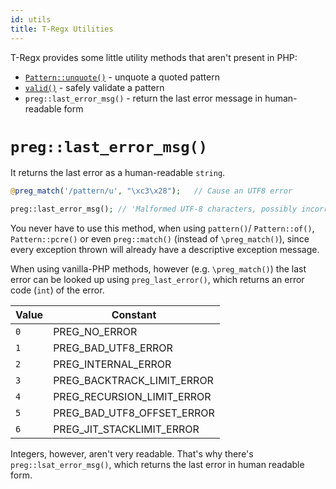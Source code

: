 ```yaml
---
id: utils
title: T-Regx Utilities
---
```


T-Regx provides some little utility methods that aren't present in PHP:

 - [`Pattern::unquote()`](quote.md) - unquote a quoted pattern
 - [`valid()`](valid.mdx) - safely validate a pattern
 - `preg::last_error_msg()` - return the last error message in human-readable form
 
# `preg::last_error_msg()`

It returns the last error as a human-readable `string`.

```php
@preg_match('/pattern/u', "\xc3\x28");   // Cause an UTF8 error

preg::last_error_msg(); // 'Malformed UTF-8 characters, possibly incorrectly encoded'
```

You never have to use this method, when using `pattern()`/ `Pattern::of()`, `Pattern::pcre()` or even `preg::match()` 
(instead of `\preg_match()`), since every exception thrown will already have a descriptive exception message.

When using vanilla-PHP methods, however (e.g. `\preg_match()`) the last error can be looked up using `preg_last_error()`, 
which returns an error code (`int`) of the error.

| Value | Constant                   |
| ----- | ---------------------------|
| `0`   | PREG_NO_ERROR              |
| `1`   | PREG_BAD_UTF8_ERROR        |
| `2`   | PREG_INTERNAL_ERROR        |
| `3`   | PREG_BACKTRACK_LIMIT_ERROR |
| `4`   | PREG_RECURSION_LIMIT_ERROR |
| `5`   | PREG_BAD_UTF8_OFFSET_ERROR |
| `6`   | PREG_JIT_STACKLIMIT_ERROR  |

Integers, however, aren't very readable. That's why there's `preg::lsat_error_msg()`, which returns the last error
in human readable form.
